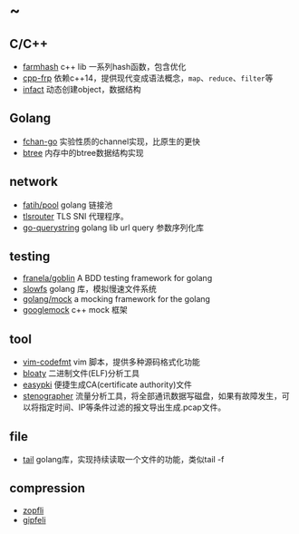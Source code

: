 # ~

## C/C++
* [farmhash](https://github.com/google/farmhash) c++ lib 一系列hash函数，包含优化
* [cpp-frp](https://github.com/google/cpp-frp) 依赖c++14，提供现代变成语法概念，`map`、`reduce`、`filter`等
* [infact](https://github.com/google/infact) 动态创建object，数据结构

## Golang
* [fchan-go](https://github.com/google/fchan-go) 实验性质的channel实现，比原生的更快
* [btree](https://github.com/google/btree) 内存中的btree数据结构实现

## network
* [fatih/pool](https://github.com/fatih/pool)  golang 链接池
* [tlsrouter](https://github.com/google/tlsrouter) TLS SNI 代理程序。
* [go-querystring](https://github.com/google/go-querystring) golang lib url query 参数序列化库

## testing
* [franela/goblin](https://github.com/franela/goblin) A BDD testing framework for golang
* [slowfs](https://github.com/google/slowfs) golang 库，模拟慢速文件系统
* [golang/mock](https://github.com/golang/mock) a mocking framework for the golang
* [googlemock](https://github.com/google/googlemock) c++ mock 框架

## tool
* [vim-codefmt](https://github.com/google/vim-codefmt) vim 脚本，提供多种源码格式化功能
* [bloaty](https://github.com/google/bloaty) 二进制文件(ELF)分析工具
* [easypki](https://github.com/google/easypki) 便捷生成CA(certificate authority)文件
* [stenographer](https://github.com/google/stenographer) 流量分析工具，将全部通讯数据写磁盘，如果有故障发生，可以将指定时间、IP等条件过滤的报文导出生成.pcap文件。

## file
* [tail](https://github.com/hpcloud/tail) golang库，实现持续读取一个文件的功能，类似tail -f

## compression
* [zopfli](https://github.com/google/zopfli)
* [gipfeli](https://github.com/google/gipfeli)
